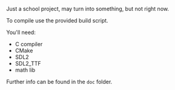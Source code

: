 Just a school project, may turn into something, but not right now.

To compile use the provided build script.

You'll need:
 * C compiler
 * CMake
 * SDL2
 * SDL2_TTF
 * math lib

Further info can be found in the `doc` folder.
